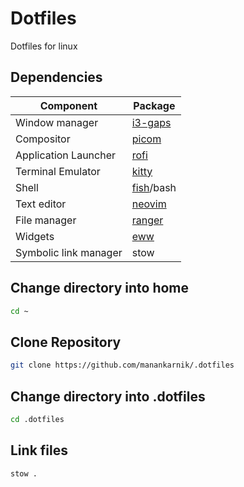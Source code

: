 # Dotfiles
Dotfiles for linux

## Dependencies
Component | Package
-- | --
Window manager | [i3-gaps](https://github.com/Airblader/i3)
Compositor | [picom](https://github.com/yshui/picom)
Application Launcher | [rofi](https://github.com/davatorium/rofi)
Terminal Emulator | [kitty](https://sw.kovidgoyal.net/kitty/)
Shell | [fish](https://fishshell.com/)/bash
Text editor | [neovim](https://neovim.io/)
File manager | [ranger](https://github.com/ranger/ranger)
Widgets | [eww](https://github.com/elkowar/eww)
Symbolic link manager | stow

## Change directory into home
```sh
cd ~
```

## Clone Repository
```sh
git clone https://github.com/manankarnik/.dotfiles
```

## Change directory into .dotfiles
```sh
cd .dotfiles
```

## Link files
```sh
stow .
```
